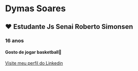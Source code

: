 <h1>Dymas Soares</h1>
<h2>❤ Estudante Js Senai Roberto Simonsen</h2>
<h3>16 anos</h3>
<h4>Gosto de jogar basketball🏀</h4>
<a href="https://www.exemplo.com">Visite meu perfil do Linkedin</a>

